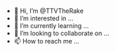 - 👋 Hi, I’m @TTVTheRake
- 👀 I’m interested in ...
- 🌱 I’m currently learning ...
- 💞️ I’m looking to collaborate on ...
- 📫 How to reach me ...

<!---
TTVTheRake/TTVTheRake is a ✨ special ✨ repository because its `README.md` (this file) appears on your GitHub profile.
You can click the Preview link to take a look at your changes.
--->
